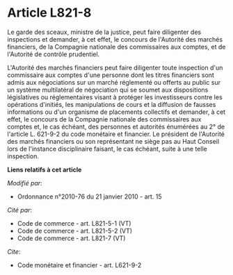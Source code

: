 # Article L821-8

Le garde des sceaux, ministre de la justice, peut faire diligenter des inspections et demander, à cet effet, le concours de
l'Autorité des marchés financiers, de la Compagnie nationale des commissaires aux comptes,               et de l'Autorité de
contrôle prudentiel.

L'Autorité des marchés financiers peut faire diligenter toute inspection d'un commissaire aux comptes d'une personne dont les
titres financiers sont admis aux négociations sur un marché réglementé ou offerts au public sur un système multilatéral de
négociation qui se soumet aux dispositions législatives ou réglementaires visant à protéger les investisseurs contre les
opérations d'initiés, les manipulations de cours et la diffusion de fausses informations ou d'un organisme de placements
collectifs et demander, à cet effet, le concours de la Compagnie nationale des commissaires aux comptes et, le cas échéant,
des personnes et autorités énumérées au 2° de l'article L. 621-9-2 du code monétaire et financier. Le président de l'Autorité
des marchés financiers ou son représentant ne siège pas au Haut Conseil lors de l'instance disciplinaire faisant, le cas
échéant, suite à une telle inspection.

**Liens relatifs à cet article**

_Modifié par_:

  - Ordonnance n°2010-76 du 21 janvier 2010 - art. 15

_Cité par_:

  - Code de commerce - art. L821-5-1 (VT)
  - Code de commerce - art. L821-5-2 (VT)
  - Code de commerce - art. L821-7 (VT)

_Cite_:

  - Code monétaire et financier - art. L621-9-2

